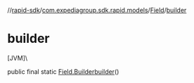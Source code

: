 //[rapid-sdk](../../../index.md)/[com.expediagroup.sdk.rapid.models](../index.md)/[Field](index.md)/[builder](builder.md)

# builder

[JVM]\

public final static [Field.Builder](-builder/index.md)[builder](builder.md)()
